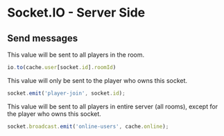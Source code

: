 # Socket.IO - Server Side


## Send messages

This value will be sent to all players in the room.
```js
io.to(cache.user[socket.id].roomId)
```

This value will only be sent to the player who owns this socket.
```js
socket.emit('player-join', socket.id);
```

This value will be sent to all players in entire server (all rooms), except for the player who owns this socket.
```js
socket.broadcast.emit('online-users', cache.online);
```